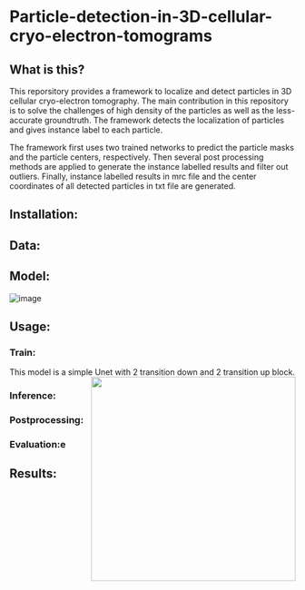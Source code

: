 # Particle-detection-in-3D-cellular-cryo-electron-tomograms

## What is this?
This reporsitory provides a framework to localize and detect particles in 3D cellular cryo-electron tomography. The main contribution in this repository is to solve the challenges of high density of the particles as well as the less-accurate groundtruth. The framework detects the localization of particles and gives instance label to each particle.

The framework first uses two trained networks to predict the particle masks and the particle centers, respectively. Then several post processing methods are applied to generate the instance labelled results and filter out outliers. Finally, instance labelled results in mrc file and the center coordinates of all detected particles in txt file are generated.


## Installation:

## Data:



## Model:

![image](https://github.com/HelmholtzAI-Consultants-Munich/Particle-detection-in-3D-cellular-cryo-electron-tomograms/blob/dev/README_files/framework.png)

## Usage:

### Train:
This model is a simple Unet with 2 transition down and 2 transition up block.
<img align="right"  src="https://github.com/HelmholtzAI-Consultants-Munich/Particle-detection-in-3D-cellular-cryo-electron-tomograms/blob/dev/README_files/model_structure.png" width="360">



### Inference:
### Postprocessing:
### Evaluation:e

## Results:
